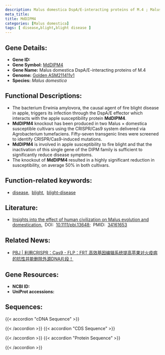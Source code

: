 ```yaml
---
description: Malus domestica DspA/E-interacting proteins of M.4 ; Malus domestica
meta_title:
title: MdDIPM4
categories: [Malus domestica]
tags: [ disease,blight,blight disease ]
---
```


## Gene Details:
- **Gene ID:**	[]()
- **Gene Symbol:** <u>MdDIPM4</u>
- **Gene Name:** Malus domestica DspA/E-interacting proteins of M.4
- **Genome:** [Golden ASM211411v1](https://ensembl.gramene.org/Malus_domestica_golden/Info/Index)
- **Species:** *Malus domestica*

## Functional Descriptions:
   - The bacterium Erwinia amylovora, the causal agent of fire blight disease in apple, triggers its infection through the DspA/E effector which interacts with the apple susceptibility protein **MdDIPM4**.
   - **MdDIPM4** knockout has been produced in two Malus × domestica susceptible cultivars using the CRISPR/Cas9 system delivered via Agrobacterium tumefaciens. Fifty-seven transgenic lines were screened to identify CRISPR/Cas9-induced mutations.
   - **MdDIPM4** is involved in apple susceptibility to fire blight and that the inactivation of this single gene of the DIPM family is sufficient to significantly reduce disease symptoms.
   - The knockout of **MdDIPM4** resulted in a highly significant reduction in susceptibility, on average 50% in both cultivars. 

## Function-related keywords:
   - [disease](/tags/disease/),&nbsp;&nbsp;[blight](/tags/blight/),&nbsp;&nbsp;[blight-disease](/tags/blight-disease/)

## Literature:
   - [Insights into the effect of human civilization on Malus evolution and domestication.]( https://onlinelibrary.wiley.com/doi/10.1111/pbi.13253)&nbsp;&nbsp;DOI:&nbsp;&nbsp;[10.1111/pbi.13648](https://onlinelibrary.wiley.com/doi/10.1111/pbi.13253);&nbsp;&nbsp;PMID:&nbsp;&nbsp;[34161653](https://pubmed.ncbi.nlm.nih.gov/34161653/)

## Related News:
   - [PBJ | 利用CRISPR：Cas9 - FLP：FRT 高效基因编辑系统提高苹果对火疫病的抗性并能删除外源DNA片段！](https://mp.weixin.qq.com/s?__biz=Mzg3MDEwNDEyMg==&mid=2247485705&idx=1&sn=b15331c1fdeda25380a7ca1936c29234&chksm=ce93a45cf9e42d4a73dba712c671fd031b97c8dbea2169d1faed6eeebb74864db2eb09b0274c&scene=27#wechat_redirect)

## Gene Resources:
- **NCBI ID:**  [](https://www.ncbi.nlm.nih.gov/gene/?term=)
- **UniProt accessions:** [](https://www.uniprot.org/uniprotkb//entry)



## Sequences:
{{< accordion "cDNA Sequence" >}}

{{< /accordion >}}
{{< accordion "CDS Sequence" >}}

{{< /accordion >}}
{{< accordion "Protein Sequence" >}}

{{< /accordion >}}

